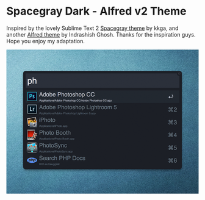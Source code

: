 # Spacegray Dark - Alfred v2 Theme

Inspired by the lovely Sublime Text 2 [Spacegray theme](https://github.com/kkga/spacegray) by kkga, and another [Alfred theme](http://dribbble.com/shots/1357911-Spacegray-Alfred-v2-Theme) by Indrashish Ghosh. Thanks for the inspiration guys. Hope you enjoy my adaptation.

![screenshot](Alfred-Spacegray-Dark.png)